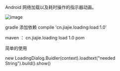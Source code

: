 Android 网络加载以及耗时操作的指示器动画。

![image](https://github.com/jiezongnewstar/AndroidLoadingView/blob/master/load/src/main/res/drawable/loading.gif)

gradle 添加依赖 compile 'cn.jiajie.loading:load:1.0'

maven ：
<dependency> 
    <groupId>cn.jiajie.loading</groupId> 
    <artifactId>load</artifactId> 
    <version>1.0</version> 
    <type>pom</type> 
</dependency>


简单的使用 

new LoadingDialog.Buidler(context).loadtext("needed String").build().show()
